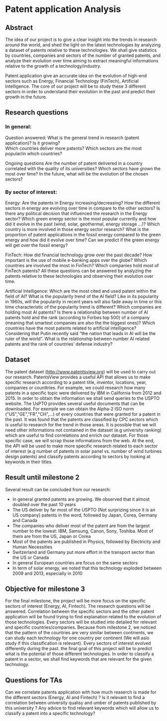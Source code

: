 # Patent application Analysis


## Abstract
The idea of our project is to give a clear insight into the trends in research around the world, and shed the light on the latest technologies by analyzing a dataset of patents relative to these technologies. We shall give statistics by countries, companies and sectors of the number of granted patents, and analyze their evolution over time aiming to extract meaningful informations relative to the growth of a technology/industry.

Patent application give an accurate idea on the evolution of high-end sectors such as Energy, Financial Technology (FinTech), Artificial Intelligence. The core of our project will be to study these 3 different sectors in order to understand their evolution in the past and predict their growth in the future.

## Research questions
### In general:

Question answered:
What is the general trend in research (patent application)? Is it growing?  
Which countries deliver more patents? 
Which sectors are the most popular/in which countries?

Ongoing questions
Are the number of patent delivered in a country correlated with the quality of its universities?
Which sectors have grown the most over time? 
In the future, what will be the evolution of the chosen sectors?

### By sector of interest:

Energy: 
Are the patents in Energy increasing/decreasing? 
How the different sectors in energy are evolving over time in compare to the other sectors?
Is there any political decision that influenced the research in the Energy sector? 
Which green energy sector is the most popular currently and how did it evolve in the past (wind, solar, geothermal, energy storage …)? 
Which country is more involved in those energy sector research? 
What is the proportion of patent applications in the fossil energy compared to the green energy and how did it evolve over time?
Can we predict if the green energy will get over the fossil energy?

FinTech: 
How did financial technology grow over the past decade? 
How important is the use of mobile e-banking apps over the globe? 
Which countries are involved the most in FinTech? Which companies hold most of FinTech patents? 
All these questions can be answered by analyzing the patents relative to these technologies and observing their evolution over time.

Artificial Intelligence:
Which are the most cited and used patent within the field of AI?
What is the popularity trend of the AI field? Like in its popularity in 1960s, will the popularity in recent years will also fade away in time or this time characteristic of the popularity trend is different?
Which companies are holding most AI patents? Is there a relationship between number of AI patents hold and the rank (according to Forbes top 500) of a company (meaning that smartest companies are also the the biggest ones)?
Which countries have the most patents related to artificial intelligence?
Considering that Putin recently said “the nation that leads in AI will be the ruler of the world”. What is the relationship between number AI related patents and the rank of countries’ defense industry?

## Dataset
The patent dataset (http://www.patentsview.org) will be used to carry out our research. PatentsView provides a useful API that allows us to make specific research according to a patent title, inventor, locations, year, companies or counttries. For example, we could research how many patents in a specific topic were delivered by IBM in California from 2012 and 2015. In order to obtain the information we shall send queries to the USPTO website. The UsPTO provides several useful documents that can be downloaded. For exemple we can obtain the Alpha-2 ISO norm ("US","GE","FR","CH",...) of every countries that were granted for a patent in the past. It was found that the patents are classified by CPC sectors which is useful to research for the trend in those areas. 
It is possible that we will need other informations not contained in the dataset (e.g university ranking) which are useful to find correlations and enrich our dataset. For those specific case, we will scrap those informations from the web. At the end, the API will be used to make more specific research related to each sector of interest (e.g number of patents in solar panel vs. number of wind turbines design patents) and classify patents according to sectors by looking at keywords in their titles.

## Result until milestone 2
Several result can be concluded from our research:
  - In general granted patents are growing. We observed that it almost doubled over the past 10 years 
  - The US deliver by far most of the USPTO (Not surprizing since it is an US company) patents in the word, followed by Japan, Corea,    Germany and Canada
  - The companies who deliver most of the patent are from the largest number to the lowest: IBM, Samsung, Canon, Sony, Toshiba. Most of     them are from the US, Japan or Corea
  - Most of the patents are published in Physics, followed by Electricity and Human Necessities
  - Switzerland and Germany put more effort in the transport sector than the US or Canada
  - In general European countries are focus on the same sectors
  - In term of solar energy, we noted that this technology exploded between 2009 and 2013, especially in 2010
  
## Objective for milestone 3
For the final milestone, the project will be more focus on the specific sectors of interest (Energy, AI, Fintech). The research questions will be answered. Correlation between the specific sectors and the other patent application will be found trying to find explanation related to the evolution of those technologies. Every sectors will be studied into detailed for relevant and specific countries/companies. 
Because from milestone 2, we noticed that the pattern of the countries are very similar between continents, we can study each technology for one country per continent (We will aslo study if this classification is relevant). Every sectors of interest evolved differently during the past. 
the final goal of this project will be to predict what is the potental of those different technologies. In order to classify a patent in a sector, we shall find keywords that are relevant for the given technology.

## Questions for TAs
Can we correlate patents application with how much reaserch is made for the different sectors (Energy, AI and Fintech) ?
Is it relevant to find a correlation between university qualisy and umber of patents published by this university ? 
Any advice to find relevant keywords which will allow us to classify a patent into a specific technology?
